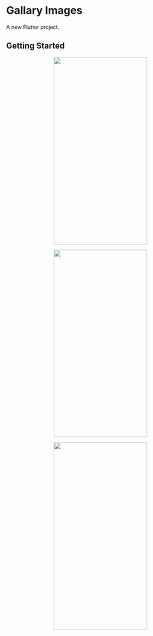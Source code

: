 # Gallary Images

A new Flutter project.

## Getting Started

<p align=center>
  <img src="https://user-images.githubusercontent.com/111565916/190859978-5bf32c3d-d24a-42a9-b178-5abc109c4941.jpg" height=500 width=250>
<p>
  

<p align=center>
  <img src="https://user-images.githubusercontent.com/111565916/190859997-40747783-2d66-4e6e-a347-db4b0d715723.jpg" height=500 width=250>
<p>
  
  
<p align=center>
  <img src="https://user-images.githubusercontent.com/111565916/190860024-12c1e68d-7eaf-42d1-8729-0f0510b7ad5f.gif" height=500 width=250>
<p>
